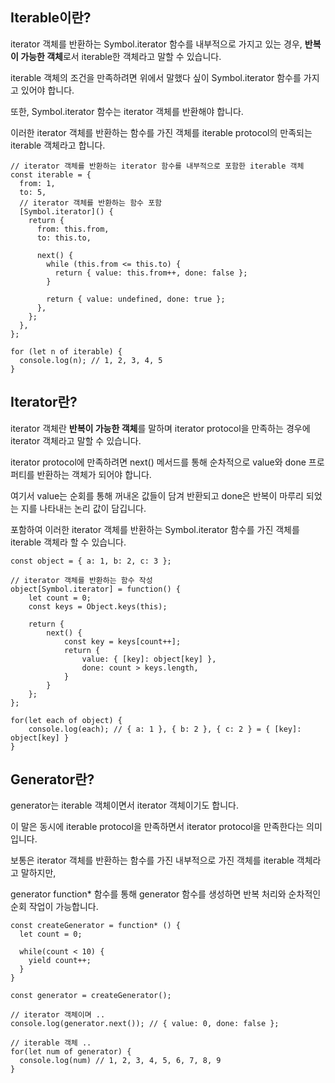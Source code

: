 ## Iterable이란?

iterator 객체를 반환하는 Symbol.iterator 함수를 내부적으로 가지고 있는 경우, **반복이 가능한 객체**로서 iterable한 객체라고 말할 수 있습니다.

iterable 객체의 조건을 만족하려면 위에서 말했다 싶이 Symbol.iterator 함수를 가지고 있어야 합니다.

또한, Symbol.iterator 함수는 iterator 객체를 반환해야 합니다.

이러한 iterator 객체를 반환하는 함수를 가진 객체를 iterable protocol의 만족되는 iterable 객체라고 합니다.

```
// iterator 객체를 반환하는 iterator 함수를 내부적으로 포함한 iterable 객체
const iterable = {
  from: 1,
  to: 5,
  // iterator 객체를 반환하는 함수 포함
  [Symbol.iterator]() {
    return {
      from: this.from,
      to: this.to,

      next() {
        while (this.from <= this.to) {
          return { value: this.from++, done: false };
        }

        return { value: undefined, done: true };
      },
    };
  },
};

for (let n of iterable) {
  console.log(n); // 1, 2, 3, 4, 5
}
```

## Iterator란?

iterator 객체란 **반복이 가능한 객체**를 말하며 iterator protocol을 만족하는 경우에 iterator 객체라고 말할 수 있습니다.

iterator protocol에 만족하려면 next() 메서드를 통해 순차적으로 value와 done 프로퍼티를 반환하는 객체가 되어야 합니다.

여기서 value는 순회를 통해 꺼내온 값들이 담겨 반환되고 done은 반복이 마루리 되었는 지를 나타내는 논리 값이 담깁니다.

포함하여 이러한 iterator 객체를 반환하는 Symbol.iterator 함수를 가진 객체를 iterable 객체라 할 수 있습니다.

```
const object = { a: 1, b: 2, c: 3 };

// iterator 객체를 반환하는 함수 작성
object[Symbol.iterator] = function() {
    let count = 0;
    const keys = Object.keys(this);

    return {
        next() {
            const key = keys[count++];
            return {
                value: { [key]: object[key] },
                done: count > keys.length,
            }
        }
    };
};

for(let each of object) {
    console.log(each); // { a: 1 }, { b: 2 }, { c: 2 } = { [key]: object[key] }
}
```

## Generator란?

generator는 iterable 객체이면서 iterator 객체이기도 합니다.

이 말은 동시에 iterable protocol을 만족하면서 iterator protocol을 만족한다는 의미입니다.

보통은 iterator 객체를 반환하는 함수를 가진 내부적으로 가진 객체를 iterable 객체라고 말하지만,

generator function\* 함수를 통해 generator 함수를 생성하면 반복 처리와 순차적인 순회 작업이 가능합니다.

```
const createGenerator = function* () {
  let count = 0;

  while(count < 10) {
    yield count++;
  }
}

const generator = createGenerator();

// iterator 객체이며 ..
console.log(generator.next()); // { value: 0, done: false };

// iterable 객체 ..
for(let num of generator) {
  console.log(num) // 1, 2, 3, 4, 5, 6, 7, 8, 9
}
```
